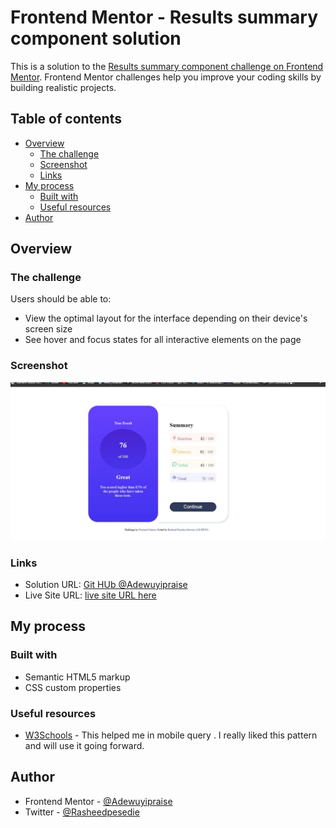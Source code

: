 # Frontend Mentor - Results summary component solution

This is a solution to the [Results summary component challenge on Frontend Mentor](https://www.frontendmentor.io/challenges/results-summary-component-CE_K6s0maV). Frontend Mentor challenges help you improve your coding skills by building realistic projects. 

## Table of contents

- [Overview](#overview)
  - [The challenge](#the-challenge)
  - [Screenshot](#screenshot)
  - [Links](#links)
- [My process](#my-process)
  - [Built with](#built-with)
  - [Useful resources](#useful-resources)
- [Author](#author)

## Overview

### The challenge

Users should be able to:

- View the optimal layout for the interface depending on their device's screen size
- See hover and focus states for all interactive elements on the page

### Screenshot

![](./screenshot.jpg)

### Links

- Solution URL: [Git HUb @Adewuyipraise](https://github.com/Adewuyipraise/LILDINO-ResultChallenge)
- Live Site URL: [live site URL here](https://adewuyipraise.github.io/LILDINO-ResultChallenge/)

## My process

### Built with

- Semantic HTML5 markup
- CSS custom properties


### Useful resources

- [W3Schools](https://www.w3schools.com) - This helped me in mobile query . I really liked this pattern and will use it going forward.


## Author

- Frontend Mentor - [@Adewuyipraise](https://www.frontendmentor.io/profile/Adewuyipraise)
- Twitter - [@Rasheedpesedie](https://www.twitter.com/Rasheedpesedie)
